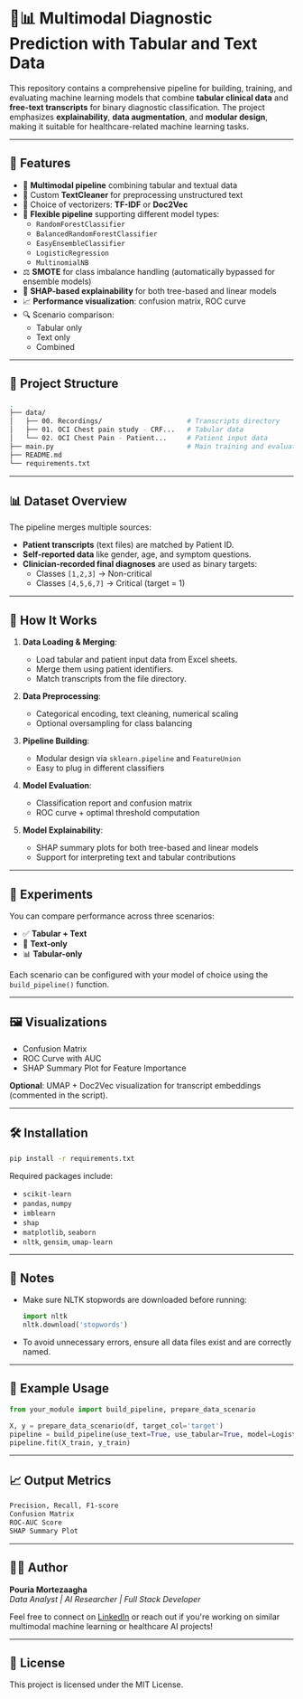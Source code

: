 # 🧠📊 Multimodal Diagnostic Prediction with Tabular and Text Data

This repository contains a comprehensive pipeline for building, training, and evaluating machine learning models that combine **tabular clinical data** and **free-text transcripts** for binary diagnostic classification. The project emphasizes **explainability**, **data augmentation**, and **modular design**, making it suitable for healthcare-related machine learning tasks.

---

## 🚀 Features

- 🔄 **Multimodal pipeline** combining tabular and textual data  
- 🧽 Custom **TextCleaner** for preprocessing unstructured text  
- 🧠 Choice of vectorizers: **TF-IDF** or **Doc2Vec**  
- 🧪 **Flexible pipeline** supporting different model types:
  - `RandomForestClassifier`
  - `BalancedRandomForestClassifier`
  - `EasyEnsembleClassifier`
  - `LogisticRegression`
  - `MultinomialNB`
- ⚖️ **SMOTE** for class imbalance handling (automatically bypassed for ensemble models)
- 🧠 **SHAP-based explainability** for both tree-based and linear models
- 📈 **Performance visualization**: confusion matrix, ROC curve
- 🔍 Scenario comparison:
  - Tabular only
  - Text only
  - Combined

---

## 📁 Project Structure

```bash
.
├── data/
│   ├── 00. Recordings/                     # Transcripts directory
│   ├── 01. OCI Chest pain study - CRF...   # Tabular data
│   └── 02. OCI Chest Pain - Patient...     # Patient input data
├── main.py                                 # Main training and evaluation script
├── README.md
└── requirements.txt
```

---

## 📊 Dataset Overview

The pipeline merges multiple sources:
- **Patient transcripts** (text files) are matched by Patient ID.
- **Self-reported data** like gender, age, and symptom questions.
- **Clinician-recorded final diagnoses** are used as binary targets:
  - Classes `[1,2,3]` → Non-critical
  - Classes `[4,5,6,7]` → Critical (target = 1)

---

## 🔧 How It Works

1. **Data Loading & Merging**:
   - Load tabular and patient input data from Excel sheets.
   - Merge them using patient identifiers.
   - Match transcripts from the file directory.

2. **Data Preprocessing**:
   - Categorical encoding, text cleaning, numerical scaling
   - Optional oversampling for class balancing

3. **Pipeline Building**:
   - Modular design via `sklearn.pipeline` and `FeatureUnion`
   - Easy to plug in different classifiers

4. **Model Evaluation**:
   - Classification report and confusion matrix
   - ROC curve + optimal threshold computation

5. **Model Explainability**:
   - SHAP summary plots for both tree-based and linear models
   - Support for interpreting text and tabular contributions

---

## 🧪 Experiments

You can compare performance across three scenarios:

- ✅ **Tabular + Text**
- 📄 **Text-only**
- 📊 **Tabular-only**

Each scenario can be configured with your model of choice using the `build_pipeline()` function.

---

## 🖼️ Visualizations

- Confusion Matrix
- ROC Curve with AUC
- SHAP Summary Plot for Feature Importance

**Optional**: UMAP + Doc2Vec visualization for transcript embeddings (commented in the script).

---

## 🛠️ Installation

```bash
pip install -r requirements.txt
```

Required packages include:
- `scikit-learn`
- `pandas`, `numpy`
- `imblearn`
- `shap`
- `matplotlib`, `seaborn`
- `nltk`, `gensim`, `umap-learn`

---

## 📌 Notes

- Make sure NLTK stopwords are downloaded before running:
  ```python
  import nltk
  nltk.download('stopwords')
  ```
- To avoid unnecessary errors, ensure all data files exist and are correctly named.

---

## 📍 Example Usage

```python
from your_module import build_pipeline, prepare_data_scenario

X, y = prepare_data_scenario(df, target_col='target')
pipeline = build_pipeline(use_text=True, use_tabular=True, model=LogisticRegression())
pipeline.fit(X_train, y_train)
```

---

## 📈 Output Metrics

```bash
Precision, Recall, F1-score
Confusion Matrix
ROC-AUC Score
SHAP Summary Plot
```

---

## 👨‍🔬 Author

**Pouria Mortezaagha**  
_Data Analyst | AI Researcher | Full Stack Developer_

Feel free to connect on [LinkedIn](https://www.linkedin.com/in/pouriamortezaagha/) or reach out if you're working on similar multimodal machine learning or healthcare AI projects!

---

## 📄 License

This project is licensed under the MIT License.
